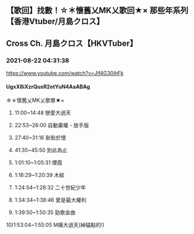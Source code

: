 ## 【歌回】找數！☆＊懷舊乂MK乂歌回★× 那些年系列【香港Vtuber/月島クロス】
## Cross Ch. 月島クロス【HKVTuber】
### 2021-08-22 04:31:38
https://www.youtube.com/watch?v=Jlf4G30ihFk
#### UgxX8iXzrQusR2etYuN4AaABAg
☆＊懷舊乂MK乂歌單★×

1) 11:00~14:48 戀愛大過天

2) 22:53~26:00 自動棄權 - 放手版

3) 27:40~31:16 耿耿於懷

4) 41:35~45:50 到此為止

5) 1:01:10~1:05:31 煙霞

6) 1:16:29~1:20:39 木紋

7) 1:24:54~1:28:32 二十世紀少年

8) 1:34:34~1:38:46 愛是最大權利

9) 1:39:50~1:50:35 勁歌金曲

10)1:53:04~1:55:05 M痛大過天(綽貓點的!)

